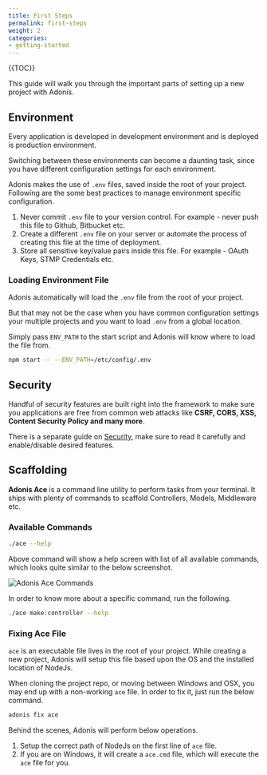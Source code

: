 ```yaml
---
title: First Steps
permalink: first-steps
weight: 2
categories:
- getting-started
---
```


{{TOC}}

This guide will walk you through the important parts of setting up a new project with Adonis.

## Environment

Every application is developed in development environment and is deployed is production environment. 

Switching between these environments can become a daunting task, since you have different configuration settings for each environment.

Adonis makes the use of `.env` files, saved inside the root of your project. Following are the some best practices to manage environment specific configuration.

1. Never commit `.env` file to your version control. For example - never push this file to Github, Bitbucket etc.
2. Create a different `.env` file on your server or automate the process of creating this file at the time of deployment.
3. Store all sensitive key/value pairs inside this file. For example - OAuth Keys, STMP Credentials etc.

### Loading Environment File

Adonis automatically will load the `.env` file from the root of your project.

But that may not be the case when you have common configuration settings your multiple projects and you want to load `.env` from a global location.

Simply pass `ENV_PATH` to the start script and Adonis will know where to load the file from.

```bash
npm start -- --ENV_PATH=/etc/config/.env
```

## Security

Handful of security features are built right into the framework to make sure you applications are free from common web attacks like **CSRF, CORS, XSS, Content Security Policy and many more**.

There is a separate guide on [Security](security), make sure to read it carefully and enable/disable desired features.

## Scaffolding

**Adonis Ace** is a command line utility to perform tasks from your terminal. It ships with plenty of commands to scaffold Controllers, Models, Middleware etc.

### Available Commands

```bash
./ace --help
```

Above command will show a help screen with list of all available commands, which looks quite similar to the below screenshot.

![Adonis Ace Commands](https://i.imgsafe.org/0620a44.png)

In order to know more about a specific command, run the following.

```bash
./ace make:controller --help
```

### Fixing Ace File

`ace` is an executable file lives in the root of your project. While creating a new project, Adonis will setup this file based upon the OS and the installed location of NodeJs. 

When cloning the project repo, or moving between Windows and OSX, you may end up with a non-working `ace` file. In order to fix it, just run the below command.

```bash
adonis fix ace
```

Behind the scenes, Adonis will perform below operations.

1. Setup the correct path of NodeJs on the first line of `ace` file.
2. If you are on Windows, it will create a `ace.cmd` file, which will execute the `ace` file for you.

